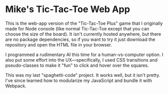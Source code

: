 # Mike's Tic-Tac-Toe Web App

This is the web-app version of the "Tic-Tac-Toe Plus" game that I originally made for Node console (like normal Tic-Tac-Toe except that you can choose the size of the board). It isn't currently hosted anywhere, but there are no package dependencies, so if you want to try it just download the repository and open the HTML file in your browser.

I programmed a rudimentary AI this time for a human-vs-computer option. I also put some effort into the UX&mdash;specifically, I used CSS transitions and pseudo-classes to make it "fun" to click and hover over the squares.

This was my last "spaghetti-code" project. It works well, but it isn't pretty. I've since learned how to modularize my JavaScript and bundle it with Webpack.